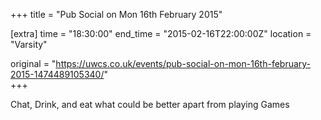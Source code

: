 +++
title = "Pub Social on Mon 16th February 2015"

[extra]
time = "18:30:00"
end_time = "2015-02-16T22:00:00Z"
location = "Varsity"

original = "https://uwcs.co.uk/events/pub-social-on-mon-16th-february-2015-1474489105340/"    
+++

Chat, Drink, and eat what could be better apart from playing Games

